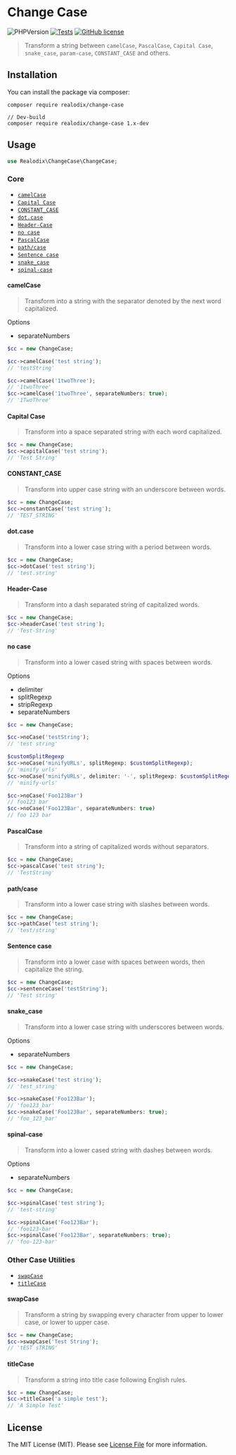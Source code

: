 # Change Case

![PHPVersion](https://img.shields.io/badge/PHP-^7.4|^8-777BB4.svg?style=flat-square)
[![Tests](https://github.com/realodix/change-case/actions/workflows/tests.yml/badge.svg)](https://github.com/realodix/change-case/actions/workflows/tests.yml)
[![GitHub license](https://img.shields.io/github/license/realodix/change-case)](/LICENSE)

> Transform a string between `camelCase`, `PascalCase`, `Capital Case`, `snake_case`, `param-case`, `CONSTANT_CASE` and others.

## Installation

You can install the package via composer:

```
composer require realodix/change-case

// Dev-build
composer require realodix/change-case 1.x-dev
```

## Usage

```php
use Realodix\ChangeCase\ChangeCase;
```

### Core

- [`camelCase`](#camelcase)
- [`Capital Case`](#capital-case)
- [`CONSTANT_CASE`](#constant_case)
- [`dot.case`](#dotcase)
- [`Header-Case`](#header-case)
- [`no case`](#no-case)
- [`PascalCase`](#pascalcase)
- [`path/case`](#pathcase)
- [`Sentence case`](#sentence-case)
- [`snake_case`](#snake_case)
- [`spinal-case`](#spinal-case)

#### camelCase

> Transform into a string with the separator denoted by the next word capitalized.

Options
- separateNumbers

```php
$cc = new ChangeCase;

$cc->camelCase('test string');
// 'testString'

$cc->camelCase('1twoThree');
// '1twoThree'
$cc->camelCase('1twoThree', separateNumbers: true);
// '1TwoThree'
```

#### Capital Case

> Transform into a space separated string with each word capitalized.

```php
$cc = new ChangeCase;
$cc->capitalCase('test string');
// 'Test String'
```

#### CONSTANT_CASE

> Transform into upper case string with an underscore between words.

```php
$cc = new ChangeCase;
$cc->constantCase('test string');
// 'TEST_STRING'
```

#### dot.case

> Transform into a lower case string with a period between words.

```php
$cc = new ChangeCase;
$cc->dotCase('test string');
// 'test.string'
```

#### Header-Case

> Transform into a dash separated string of capitalized words.

```php
$cc = new ChangeCase;
$cc->headerCase('test string');
// 'Test-String'
```

#### no case

> Transform into a lower cased string with spaces between words.

Options
- delimiter
- splitRegexp
- stripRegexp
- separateNumbers

```php
$cc = new ChangeCase;

$cc->noCase('testString');
// 'test string'

$customSplitRegexp
$cc->noCase('minifyURLs', splitRegexp: $customSplitRegexp);
// 'minify urls'
$cc->noCase('minifyURLs', delimiter: '-', splitRegexp: $customSplitRegexp);
// 'minify-urls'

$cc->noCase('Foo123Bar')
// foo123 bar
$cc->noCase('Foo123Bar', separateNumbers: true)
// foo 123 bar
```

#### PascalCase

> Transform into a string of capitalized words without separators.


```php
$cc = new ChangeCase;
$cc->pascalCase('test string');
// 'TestString'
```

#### path/case

> Transform into a lower case string with slashes between words.

```php
$cc = new ChangeCase;
$cc->pathCase('test string');
// 'test/string'
```

#### Sentence case

> Transform into a lower case with spaces between words, then capitalize the string.

```php
$cc = new ChangeCase;
$cc->sentenceCase('testString');
// 'Test string'
```

#### snake_case

> Transform into a lower case string with underscores between words.

Options
- separateNumbers

```php
$cc = new ChangeCase;

$cc->snakeCase('test string');
// 'test_string'

$cc->snakeCase('Foo123Bar');
// 'foo123_bar'
$cc->snakeCase('Foo123Bar', separateNumbers: true);
// 'foo_123_bar'
```

#### spinal-case

> Transform into a lower cased string with dashes between words.

Options
- separateNumbers

```php
$cc = new ChangeCase;

$cc->spinalCase('test string');
// 'test-string'

$cc->spinalCase('Foo123Bar');
// 'foo123-bar'
$cc->spinalCase('Foo123Bar', separateNumbers: true);
// 'foo-123-bar'
```

### Other Case Utilities

- [`swapCase`](#swapcase)
- [`titleCase`](#titlecase)

#### swapCase

> Transform a string by swapping every character from upper to lower case, or lower to upper case.

```php
$cc = new ChangeCase;
$cc->swapCase('Test String');
// 'tEST sTRING'
```

#### titleCase

> Transform a string into title case following English rules.

```php
$cc = new ChangeCase;
$cc->titleCase('a simple test');
// 'A Simple Test'
```

## License
The MIT License (MIT). Please see [License File](/LICENSE) for more information.
